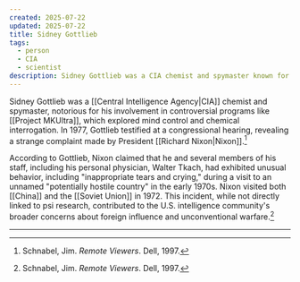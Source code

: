 ```yaml
---
created: 2025-07-22
updated: 2025-07-22
title: Sidney Gottlieb
tags:
  - person
  - CIA
  - scientist
description: Sidney Gottlieb was a CIA chemist and spymaster known for his involvement in Project MKUltra and his testimony regarding President Nixon's unusual experiences.
---
```

Sidney Gottlieb was a [[Central Intelligence Agency|CIA]] chemist and spymaster, notorious for his involvement in controversial programs like [[Project MKUltra]], which explored mind control and chemical interrogation. In 1977, Gottlieb testified at a congressional hearing, revealing a strange complaint made by President [[Richard Nixon|Nixon]].[^1]

According to Gottlieb, Nixon claimed that he and several members of his staff, including his personal physician, Walter Tkach, had exhibited unusual behavior, including "inappropriate tears and crying," during a visit to an unnamed "potentially hostile country" in the early 1970s. Nixon visited both [[China]] and the [[Soviet Union]] in 1972. This incident, while not directly linked to psi research, contributed to the U.S. intelligence community's broader concerns about foreign influence and unconventional warfare.[^1]

---

[^1]: Schnabel, Jim. *Remote Viewers*. Dell, 1997.